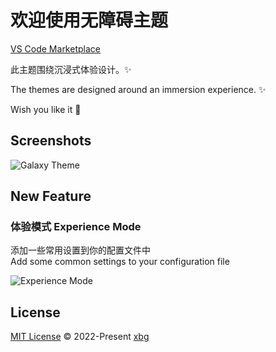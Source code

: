 # 欢迎使用无障碍主题

[VS Code Marketplace](https://marketplace.visualstudio.com/items?itemName=xbg.barrier-free-theme)

此主题围绕沉浸式体验设计。✨

The themes are designed around an immersion experience. ✨

Wish you like it 👏

## Screenshots

![Galaxy Theme](https://mtw.so/5DVqQo)

## New Feature

### 体验模式 Experience Mode

添加一些常用设置到你的配置文件中  
Add some common settings to your configuration file

![Experience Mode](https://mtw.so/61cWQq)

## License

[MIT License](./LICENSE.md) © 2022-Present [xbg](https://github.com/xbg0)
